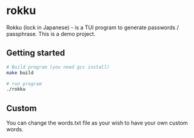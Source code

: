 # rokku

Rokku (lock in Japanese) - is a TUI program to generate passwords / passphrase. This is a demo project.

## Getting started

```bash
# Build program (you need gcc install)
make build

# run program
./rokku
```

## Custom

You can change the words.txt file as your wish to have your own custom words.

